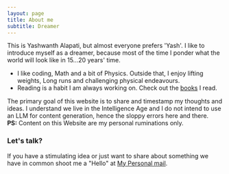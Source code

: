 ```yaml
---
layout: page
title: About me
subtitle: Dreamer
---
```


This is Yashwanth Alapati, but almost everyone prefers 'Yash'. I like to introduce myself as a dreamer, because most of the time I ponder what the world will look like in 15...20 years' time.

- I like coding, Math and a bit of Physics. Outside that, I enjoy lifting weights, Long runs and challenging physical endeavours.
- Reading is a habit I am always working on. Check out the [books](https://github.com/yashwanth-alapati/Books) I read.

The primary goal of this website is to share and timestamp my thoughts and ideas. I understand we live in the Intelligence Age and I do not intend to use an LLM for content generation, hence the sloppy errors here and there.<br>
**PS:** Content on this Website are my personal ruminations only. 



### Let's talk?

If you have a stimulating idea or just want to share about something we have in common shoot me a "Hello" at [My Personal mail](mailto:yashalap6966@gmail.com).



